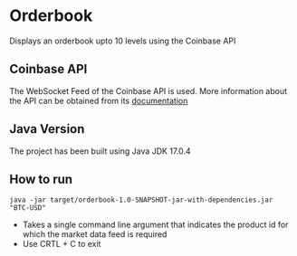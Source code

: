 # Orderbook
Displays an orderbook upto 10 levels using the Coinbase API

## Coinbase API
The WebSocket Feed of the Coinbase API is used. More information about the API can be obtained from its [documentation](https://docs.cloud.coinbase.com/exchange/docs/websocket-overview)

## Java Version
The project has been built using Java JDK 17.0.4

## How to run
`java -jar target/orderbook-1.0-SNAPSHOT-jar-with-dependencies.jar "BTC-USD"`
<ul>
<li>Takes a single command line argument that indicates the product id for which the market data feed is required</li>
<li>Use CRTL + C to exit</li>
</ul>